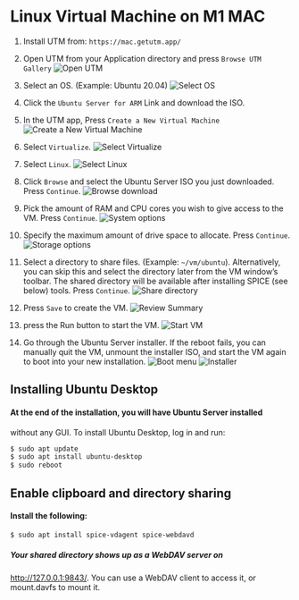 # Linux Virtual Machine on M1 MAC

1. Install UTM from:
`https://mac.getutm.app/`

2. Open UTM from your Application directory and press `Browse UTM Gallery`
![Open UTM](https://github.com/obe711/m1-virtual-machine/img/openUTM.png)
3. Select an OS. (Example: Ubuntu 20.04)
![Select 
OS](https://github.com/obe711/m1-virtual-machine/img/selectOS.png)
4. Click the `Ubuntu Server for ARM` Link and download the ISO.

5. In the UTM app, Press `Create a New Virtual Machine`
![Create a New Virtual 
Machine](https://github.com/obe711/m1-virtual-machine/img/openUTM.png)
6. Select `Virtualize`.
![Select 
Virtualize](https://github.com/obe711/m1-virtual-machine/img/selectVirtualize.png)
7. Select `Linux`.
![Select 
Linux](https://github.com/obe711/m1-virtual-machine/img/selectLinux.png)
8. Click `Browse` and select the Ubuntu Server ISO you just downloaded. 
Press `Continue`.
![Browse 
download](https://github.com/obe711/m1-virtual-machine/img/browseDownload.png)
9. Pick the amount of RAM and CPU cores you wish to give access to the VM. 
Press `Continue`.
![System 
options](https://github.com/obe711/m1-virtual-machine/img/ramAndCores.png)
10. Specify the maximum amount of drive space to allocate. Press 
`Continue`.
![Storage 
options](https://github.com/obe711/m1-virtual-machine/img/storage.png)
11. Select a directory to share files. (Example: `~/vm/ubuntu`). 
Alternatively, you can skip this and select the directory later from the 
VM window’s toolbar. The shared directory will be available after 
installing SPICE (see below) tools. Press `Continue`.
![Share 
directory](https://github.com/obe711/m1-virtual-machine/img/shareDirectory.png)
12. Press `Save` to create the VM.
![Review 
Summary](https://github.com/obe711/m1-virtual-machine/img/summary.png)
13. press the Run button to start the VM.
![Start 
VM](https://github.com/obe711/m1-virtual-machine/img/pressPlay.png)
14. Go through the Ubuntu Server installer. If the reboot fails, you can 
manually quit the VM, unmount the installer ISO, and start the VM again to 
boot into your new installation.
![Boot 
menu](https://github.com/obe711/m1-virtual-machine/img/bootMenu.png)
![Installer](https://github.com/obe711/m1-virtual-machine/img/installer.png)

## Installing Ubuntu Desktop
#### At the end of the installation, you will have Ubuntu Server installed 
without any GUI. To install Ubuntu Desktop, log in and run:
```bash
$ sudo apt update
$ sudo apt install ubuntu-desktop
$ sudo reboot
```
## Enable clipboard and directory sharing
#### Install the following:
```bash
$ sudo apt install spice-vdagent spice-webdavd
```
##### Your shared directory shows up as a WebDAV server on 
http://127.0.0.1:9843/. You can use a WebDAV client to access it, or 
mount.davfs to mount it.
